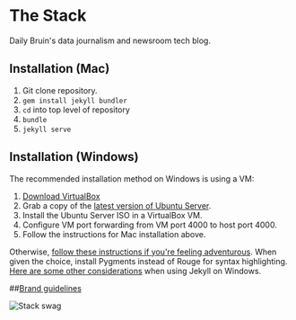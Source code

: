 # The Stack

Daily Bruin's data journalism and newsroom tech blog.

## Installation (Mac)

1. Git clone repository.
2. `gem install jekyll bundler`
3. `cd` into top level of repository
4. `bundle`
5. `jekyll serve`

## Installation (Windows)

The recommended installation method on Windows is using a VM:

1. [Download VirtualBox](https://www.virtualbox.org)
2. Grab a copy of the [latest version of Ubuntu Server](http://www.ubuntu.com/download).
3. Install the Ubuntu Server ISO in a VirtualBox VM.
4. Configure VM port forwarding from VM port 4000 to host port 4000.
5. Follow the instructions for Mac installation above.

Otherwise,
[follow these instructions if you're feeling adventurous](http://jekyll-windows.juthilo.com).
When given the choice, install Pygments instead of Rouge for syntax highlighting.
[Here are some other considerations](http://jekyllrb.com/docs/windows/) when
using Jekyll on Windows.

##[Brand guidelines](https://github.com/daily-bruin/brand/tree/master/stack)

![Stack swag](http://i.imgur.com/L5kgSYu.png)

